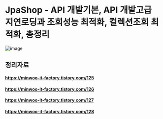 # JpaShop - API 개발기본, API 개발고급  지연로딩과 조회성능 최적화, 컬렉션조회 최적화, 총정리

![image](https://user-images.githubusercontent.com/79193811/213066594-c17b4569-7fa2-4259-8521-d035fda17516.png)

## 정리자료

#### https://minwoo-it-factory.tistory.com/125

#### https://minwoo-it-factory.tistory.com/126

#### https://minwoo-it-factory.tistory.com/127

#### https://minwoo-it-factory.tistory.com/128
